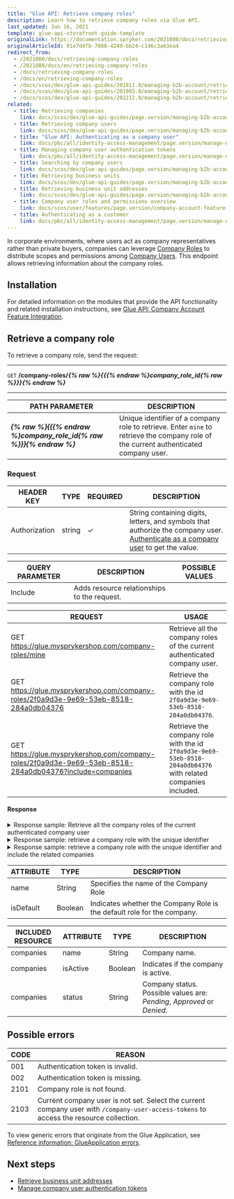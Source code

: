 ```yaml
---
title: "Glue API: Retrieve company roles"
description: Learn how to retrieve company roles via Glue API.
last_updated: Jun 16, 2021
template: glue-api-storefront-guide-template
originalLink: https://documentation.spryker.com/2021080/docs/retrieving-company-roles
originalArticleId: 91e7d4fb-7088-4249-bb24-c146c3a63ea4
redirect_from:
  - /2021080/docs/retrieving-company-roles
  - /2021080/docs/en/retrieving-company-roles
  - /docs/retrieving-company-roles
  - /docs/en/retrieving-company-roles
  - /docs/scos/dev/glue-api-guides/201811.0/managing-b2b-account/retrieving-company-roles.html
  - /docs/scos/dev/glue-api-guides/201903.0/managing-b2b-account/retrieving-company-roles.html
  - /docs/scos/dev/glue-api-guides/202212.0/managing-b2b-account/retrieving-company-roles.html
related:
  - title: Retrieving companies
    link: docs/scos/dev/glue-api-guides/page.version/managing-b2b-account/retrieving-companies.html
  - title: Retrieving company users
    link: docs/scos/dev/glue-api-guides/page.version/managing-b2b-account/retrieving-company-users.html
  - title: "Glue API: Authenticating as a company user"
    link: docs/pbc/all/identity-access-management/page.version/manage-using-glue-api/glue-api-authenticate-as-a-company-user.html
  - title: Managing company user authentication tokens
    link: docs/pbc/all/identity-access-management/page.version/manage-using-glue-api/glue-api-manage-company-user-authentication-tokens.html
  - title: Searching by company users
    link: docs/scos/dev/glue-api-guides/page.version/managing-b2b-account/searching-by-company-users.html
  - title: Retrieving business units
    link: docs/scos/dev/glue-api-guides/page.version/managing-b2b-account/retrieving-business-units.html
  - title: Retrieving business unit addresses
    link: docs/scos/dev/glue-api-guides/page.version/managing-b2b-account/retrieving-business-unit-addresses.html
  - title: Company user roles and permissions overview
    link: docs/scos/user/features/page.version/company-account-feature-overview/company-user-roles-and-permissions-overview.html
  - title: Authenticating as a customer
    link: docs/pbc/all/identity-access-management/page.version/manage-using-glue-api/glue-api-authenticate-as-a-customer.html
---
```


In corporate environments, where users act as company representatives rather than private buyers, companies can leverage [Company Roles](/docs/pbc/all/customer-relationship-management/{{page.version}}/base-shop/company-account-feature-overview/company-user-roles-and-permissions-overview.html) to distribute scopes and permissions among [Company Users](/docs/pbc/all/customer-relationship-management/{{page.version}}/base-shop/company-account-feature-overview/company-accounts-overview.html). This endpoint allows retrieving information about the company roles.

## Installation

For detailed information on the modules that provide the API functionality and related installation instructions, see [Glue API: Company Account Feature Integration](/docs/pbc/all/customer-relationship-management/{{page.version}}/base-shop/install-and-upgrade/install-glue-api/install-the-company-account-glue-api.html).

## Retrieve a company role

To retrieve a company role, send the request:

***
`GET` **/company-roles/*{% raw %}{{{% endraw %}company_role_id{% raw %}}}{% endraw %}***
***

| PATH PARAMETER | DESCRIPTION |
| --- | --- |
| ***{% raw %}{{{% endraw %}company_role_id{% raw %}}}{% endraw %}*** | Unique identifier of a company role to retrieve. Enter `mine` to retrieve the company role of the current authenticated company user. |

### Request

| HEADER KEY | TYPE | REQUIRED | DESCRIPTION |
| --- | --- | --- | --- |
| Authorization | string | &check; | String containing digits, letters, and symbols that authorize the company user. [Authenticate as a company user](/docs/pbc/all/identity-access-management/{{page.version}}/manage-using-glue-api/glue-api-authenticate-as-a-company-user.html#authenticate-as-a-company-user) to get the value. |

| QUERY PARAMETER | DESCRIPTION | POSSIBLE VALUES |
| --- | --- | --- |
| Include | Adds resource relationships to the request. |  |

| REQUEST | USAGE |
| --- | --- |
| GET https://glue.mysprykershop.com/company-roles/mine | Retrieve all the company roles of the current authenticated company user. |
| GET https://glue.mysprykershop.com/company-roles/2f0a9d3e-9e69-53eb-8518-284a0db04376 | Retrieve the company role with the id `2f0a9d3e-9e69-53eb-8518-284a0db04376`. |
| GET https://glue.mysprykershop.com/company-roles/2f0a9d3e-9e69-53eb-8518-284a0db04376?include=companies | Retrieve the company role with the id `2f0a9d3e-9e69-53eb-8518-284a0db04376` with related companies included. |

#### Response

<details>
<summary markdown='span'>Response sample: Retrieve all the company roles of the current authenticated company user</summary>

```json
{
    "data": [
        {
            "type": "company-roles",
            "id": "2f0a9d3e-9e69-53eb-8518-284a0db04376",
            "attributes": {
                "name": "Admin",
                "isDefault": true
        },
        "links": {
            "self": "https://glue.mysprykershop.com/company-roles/2f0a9d3e-9e69-53eb-8518-284a0db04376"
        }
    }
    ],
    "links": {
        "self": "https://glue.mysprykershop.com/company-roles/mine"
    }
}
```
</details>


<details>
<summary markdown='span'>Response sample: retrieve a company role with the unique identifier</summary>

```json
{
    "data": {
        "type": "company-roles",
        "id": "2f0a9d3e-9e69-53eb-8518-284a0db04376",
        "attributes": {
            "name": "Admin",
            "isDefault": true
        },
        "links": {
            "self": "https://glue.mysprykershop.com/company-roles/2f0a9d3e-9e69-53eb-8518-284a0db04376"
        }
    }
}
```
</details>


<details>
<summary markdown='span'>Response sample: retrieve a company role with the unique identifier and include the related companies</summary>

```json
{
    "data": {
        "type": "company-roles",
        "id": "2f0a9d3e-9e69-53eb-8518-284a0db04376",
        "attributes": {...},
        "links": {...},
        "relationships": {
            "companies": {
                "data": [
                    {
                        "type": "companies",
                        "id": "0818f408-cc84-575d-ad54-92118a0e4273"
                    }
                ]
            }
        }
    },
    "included": [
        {
            "type": "companies",
            "id": "0818f408-cc84-575d-ad54-92118a0e4273",
            "attributes": {
                "isActive": true,
                "name": "Test Company",
                "status": "approved"
            },
            "links": {
                "self": "https://glue.mysprykershop.com/companies/0818f408-cc84-575d-ad54-92118a0e4273"
            }
        }
    ]
}
```
</details>

| ATTRIBUTE | TYPE | DESCRIPTION |
| --- | --- | --- |
| name | String | Specifies the name of the Company Role |
| isDefault | Boolean | Indicates whether the Company Role is the default role for the company. |

| INCLUDED RESOURCE | ATTRIBUTE | TYPE | DESCRIPTION |
| --- | --- | --- | --- |
| companies | name | String | Company name. |
| companies | isActive | Boolean | Indicates if the company is active. |
| companies | status | String | Company status. Possible values are: *Pending*, *Approved* or *Denied*. |

## Possible errors

| CODE | REASON |
| --- | --- |
| 001 | Authentication token is invalid. |
| 002 | Authentication token is missing. |
| 2101 | Company role is not found. |
| 2103 | Current company user is not set. Select the current company user with `/company-user-access-tokens` to access the resource collection. |

To view generic errors that originate from the Glue Application, see [Reference information: GlueApplication errors](/docs/scos/dev/glue-api-guides/{{page.version}}/reference-information-glueapplication-errors.html).

##  Next steps

* [Retrieve business unit addresses](/docs/scos/dev/glue-api-guides/{{page.version}}/managing-b2b-account/retrieving-business-unit-addresses.html)
* [Manage company user authentication tokens](/docs/pbc/all/identity-access-management/{{page.version}}/manage-using-glue-api/glue-api-manage-company-user-authentication-tokens.html)
